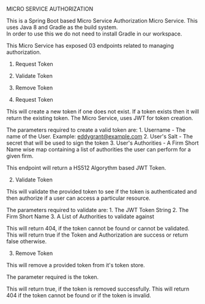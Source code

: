 MICRO SERVICE AUTHORIZATION

This is a Spring Boot based Micro Service Authorization Micro Service.  This uses Java 8 and Gradle as the build system.  
In order to use this we do not need to install Gradle in our workspace.

This Micro Service has exposed 03 endpoints related to managing authorization.

1. Request Token
2. Validate Token
3. Remove Token

1. Request Token

This will create a new token if one does not exist.  If a token exists then it will return the existing token.
The Micro Service, uses JWT for token creation.

The parameters required to create a valid token are:
    1. Username - The name of the User. Example: eddygrant@example.com
    2. User's Salt - The secret that will be used to sign the token
    3. User's Authorities - A Firm Short Name wise map containing a list of authorities the user can perform for a given firm.
    
This endpoint will return a HS512 Algorythm based JWT Token.

2. Validate Token

This will validate the provided token to see if the token is authenticated and then authorize if a user can access a particular resource.

The parameters required to validate are:
    1. The JWT Token String
    2. The Firm Short Name
    3. A List of Authorities to validate against
    
 This will return 404, if the token cannot be found or cannot be validated.  This will return true if the Token and Authorization are success or return false otherwise.
 
 3. Remove Token
 
 This will remove a provided token from it's token store.
 
 The parameter required is the token.
 
 This will return true, if the token is removed successfully.  This will return 404 if the token cannot be found or if the token is invalid.